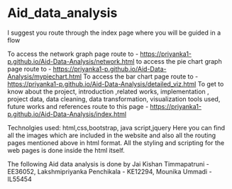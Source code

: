 # Aid_data_analysis 

I suggest you route through the index page where you will be guided in a flow

To access the network graph page route to - https://priyanka1-p.github.io/Aid-Data-Analysis/network.html
to access the pie chart graph page route to - https://priyanka1-p.github.io/Aid-Data-Analysis/mypiechart.html
To access the bar chart page route to - https://priyanka1-p.github.io/Aid-Data-Analysis/detailed_viz.html
To get to know about the project, introduction ,related works, implementation , project data, data cleaning, data transformation, visualization tools used, future works and references  route to this page - https://priyanka1-p.github.io/Aid-Data-Analysis/index.html

Technolgies used: html,css,bootstrap, java script,jquery
Here you can find all the images which are included in the website and also all the routing pages mentioned above in html format.
All the styling and scripting for the web pages is done inside the html itself.

The following Aid data analysis is done by 
Jai Kishan Timmapatruni - EE36052, 
Lakshmipriyanka Penchikala - KE12294, 
Mounika Ummadi - IL55454
